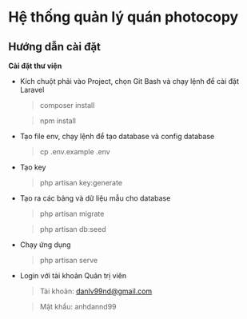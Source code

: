 # Hệ thống quản lý quán photocopy
## Hướng dẫn cài đặt
**Cài đặt thư viện**
* Kích chuột phải vào Project, chọn Git Bash và chạy lệnh để cài đặt Laravel 
	> composer install

    > npm install


* Tạo file env, chạy lệnh để tạo database và config database
    > cp .env.example .env

* Tạo key
    > php artisan key:generate

* Tạo ra các bảng và dữ liệu mẫu cho database
    > php artisan migrate

    > php artisan db:seed
    
* Chạy ứng dụng
    > php artisan serve
* Login với tài khoản Quản trị viên
    > Tài khoản: danlv99nd@gmail.com

    > Mật khẩu: anhdannd99


